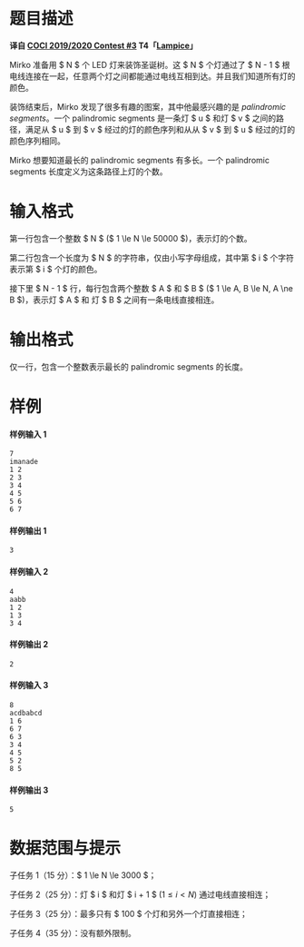 
# 题目描述

**译自 [COCI 2019/2020 Contest #3](https://hsin.hr/coci/archive/2019_2020/) T4「[Lampice](https://hsin.hr/coci/archive/2019_2020/contest3_tasks.pdf)」**

Mirko 准备用 $ N $ 个 LED 灯来装饰圣诞树。这 $ N $ 个灯通过了 $ N - 1 $ 根电线连接在一起，任意两个灯之间都能通过电线互相到达。并且我们知道所有灯的颜色。

装饰结束后，Mirko 发现了很多有趣的图案，其中他最感兴趣的是 *palindromic segments*。一个 palindromic segments 是一条灯 $ u $ 和灯 $ v $ 之间的路径，满足从 $ u $ 到 $ v $ 经过的灯的颜色序列和从从 $ v $ 到 $ u $ 经过的灯的颜色序列相同。

Mirko 想要知道最长的 palindromic segments 有多长。一个 palindromic segments 长度定义为这条路径上灯的个数。

# 输入格式

第一行包含一个整数 $ N $ ($ 1 \le N \le 50000 $)，表示灯的个数。

第二行包含一个长度为 $ N $ 的字符串，仅由小写字母组成，其中第 $ i $ 个字符表示第 $ i $ 个灯的颜色。

接下里 $ N - 1 $ 行，每行包含两个整数 $ A $ 和 $ B $ ($ 1 \le A, B \le N, A \ne B $)，表示灯 $ A $ 和 灯 $ B $ 之间有一条电线直接相连。

# 输出格式

仅一行，包含一个整数表示最长的 palindromic segments 的长度。

# 样例

#### 样例输入 1
```plain
7
imanade
1 2
2 3
3 4
4 5
5 6
6 7
```

#### 样例输出 1
```plain
3
```

#### 样例输入 2
```plain
4
aabb
1 2
1 3
3 4
```

#### 样例输出 2
```plain
2
```

#### 样例输入 3
```plain
8
acdbabcd
1 6
6 7
6 3
3 4
4 5
5 2
8 5
```

#### 样例输出 3
```plain
5
```

# 数据范围与提示

子任务 1（15 分）：$ 1 \le N \le 3000 $；

子任务 2（25 分）：灯 $ i $ 和灯 $ i + 1 $ ($1 \le i < N$) 通过电线直接相连；

子任务 3（25 分）：最多只有 $ 100 $ 个灯和另外一个灯直接相连；

子任务 4（35 分）：没有额外限制。

